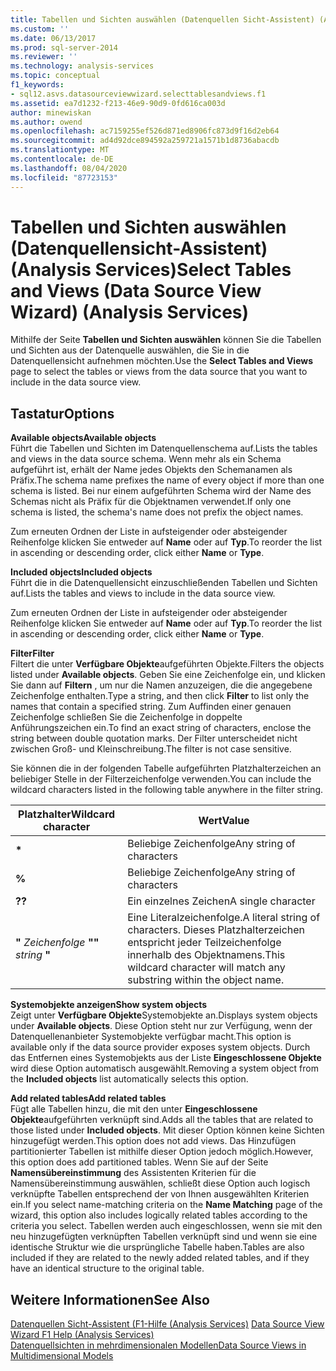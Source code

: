 ```yaml
---
title: Tabellen und Sichten auswählen (Datenquellen Sicht-Assistent) (Analysis Services) | Microsoft-Dokumentation
ms.custom: ''
ms.date: 06/13/2017
ms.prod: sql-server-2014
ms.reviewer: ''
ms.technology: analysis-services
ms.topic: conceptual
f1_keywords:
- sql12.asvs.datasourceviewwizard.selecttablesandviews.f1
ms.assetid: ea7d1232-f213-46e9-90d9-0fd616ca003d
author: minewiskan
ms.author: owend
ms.openlocfilehash: ac7159255ef526d871ed8906fc873d9f16d2eb64
ms.sourcegitcommit: ad4d92dce894592a259721a1571b1d8736abacdb
ms.translationtype: MT
ms.contentlocale: de-DE
ms.lasthandoff: 08/04/2020
ms.locfileid: "87723153"
---
```

# <a name="select-tables-and-views-data-source-view-wizard-analysis-services"></a><span data-ttu-id="8ad55-102">Tabellen und Sichten auswählen (Datenquellensicht-Assistent) (Analysis Services)</span><span class="sxs-lookup"><span data-stu-id="8ad55-102">Select Tables and Views (Data Source View Wizard) (Analysis Services)</span></span>
  <span data-ttu-id="8ad55-103">Mithilfe der Seite **Tabellen und Sichten auswählen** können Sie die Tabellen und Sichten aus der Datenquelle auswählen, die Sie in die Datenquellensicht aufnehmen möchten.</span><span class="sxs-lookup"><span data-stu-id="8ad55-103">Use the **Select Tables and Views** page to select the tables or views from the data source that you want to include in the data source view.</span></span>  
  
## <a name="options"></a><span data-ttu-id="8ad55-104">Tastatur</span><span class="sxs-lookup"><span data-stu-id="8ad55-104">Options</span></span>  
 <span data-ttu-id="8ad55-105">**Available objects**</span><span class="sxs-lookup"><span data-stu-id="8ad55-105">**Available objects**</span></span>  
 <span data-ttu-id="8ad55-106">Führt die Tabellen und Sichten im Datenquellenschema auf.</span><span class="sxs-lookup"><span data-stu-id="8ad55-106">Lists the tables and views in the data source schema.</span></span> <span data-ttu-id="8ad55-107">Wenn mehr als ein Schema aufgeführt ist, erhält der Name jedes Objekts den Schemanamen als Präfix.</span><span class="sxs-lookup"><span data-stu-id="8ad55-107">The schema name prefixes the name of every object if more than one schema is listed.</span></span> <span data-ttu-id="8ad55-108">Bei nur einem aufgeführten Schema wird der Name des Schemas nicht als Präfix für die Objektnamen verwendet.</span><span class="sxs-lookup"><span data-stu-id="8ad55-108">If only one schema is listed, the schema's name does not prefix the object names.</span></span>  
  
 <span data-ttu-id="8ad55-109">Zum erneuten Ordnen der Liste in aufsteigender oder absteigender Reihenfolge klicken Sie entweder auf **Name** oder auf **Typ**.</span><span class="sxs-lookup"><span data-stu-id="8ad55-109">To reorder the list in ascending or descending order, click either **Name** or **Type**.</span></span>  
  
 <span data-ttu-id="8ad55-110">**Included objects**</span><span class="sxs-lookup"><span data-stu-id="8ad55-110">**Included objects**</span></span>  
 <span data-ttu-id="8ad55-111">Führt die in die Datenquellensicht einzuschließenden Tabellen und Sichten auf.</span><span class="sxs-lookup"><span data-stu-id="8ad55-111">Lists the tables and views to include in the data source view.</span></span>  
  
 <span data-ttu-id="8ad55-112">Zum erneuten Ordnen der Liste in aufsteigender oder absteigender Reihenfolge klicken Sie entweder auf **Name** oder auf **Typ**.</span><span class="sxs-lookup"><span data-stu-id="8ad55-112">To reorder the list in ascending or descending order, click either **Name** or **Type**.</span></span>  
  
 <span data-ttu-id="8ad55-113">**Filter**</span><span class="sxs-lookup"><span data-stu-id="8ad55-113">**Filter**</span></span>  
 <span data-ttu-id="8ad55-114">Filtert die unter **Verfügbare Objekte**aufgeführten Objekte.</span><span class="sxs-lookup"><span data-stu-id="8ad55-114">Filters the objects listed under **Available objects**.</span></span> <span data-ttu-id="8ad55-115">Geben Sie eine Zeichenfolge ein, und klicken Sie dann auf **Filtern** , um nur die Namen anzuzeigen, die die angegebene Zeichenfolge enthalten.</span><span class="sxs-lookup"><span data-stu-id="8ad55-115">Type a string, and then click **Filter** to list only the names that contain a specified string.</span></span> <span data-ttu-id="8ad55-116">Zum Auffinden einer genauen Zeichenfolge schließen Sie die Zeichenfolge in doppelte Anführungszeichen ein.</span><span class="sxs-lookup"><span data-stu-id="8ad55-116">To find an exact string of characters, enclose the string between double quotation marks.</span></span> <span data-ttu-id="8ad55-117">Der Filter unterscheidet nicht zwischen Groß- und Kleinschreibung.</span><span class="sxs-lookup"><span data-stu-id="8ad55-117">The filter is not case sensitive.</span></span>  
  
 <span data-ttu-id="8ad55-118">Sie können die in der folgenden Tabelle aufgeführten Platzhalterzeichen an beliebiger Stelle in der Filterzeichenfolge verwenden.</span><span class="sxs-lookup"><span data-stu-id="8ad55-118">You can include the wildcard characters listed in the following table anywhere in the filter string.</span></span>  
  
|<span data-ttu-id="8ad55-119">Platzhalter</span><span class="sxs-lookup"><span data-stu-id="8ad55-119">Wildcard character</span></span>|<span data-ttu-id="8ad55-120">Wert</span><span class="sxs-lookup"><span data-stu-id="8ad55-120">Value</span></span>|  
|------------------------|-----------|  
|**\***|<span data-ttu-id="8ad55-121">Beliebige Zeichenfolge</span><span class="sxs-lookup"><span data-stu-id="8ad55-121">Any string of characters</span></span>|  
|**%**|<span data-ttu-id="8ad55-122">Beliebige Zeichenfolge</span><span class="sxs-lookup"><span data-stu-id="8ad55-122">Any string of characters</span></span>|  
|<span data-ttu-id="8ad55-123">**?**</span><span class="sxs-lookup"><span data-stu-id="8ad55-123">**?**</span></span>|<span data-ttu-id="8ad55-124">Ein einzelnes Zeichen</span><span class="sxs-lookup"><span data-stu-id="8ad55-124">A single character</span></span>|  
|<span data-ttu-id="8ad55-125">**"** *Zeichenfolge* **"**</span><span class="sxs-lookup"><span data-stu-id="8ad55-125">**"** *string* **"**</span></span>|<span data-ttu-id="8ad55-126">Eine Literalzeichenfolge.</span><span class="sxs-lookup"><span data-stu-id="8ad55-126">A literal string of characters.</span></span> <span data-ttu-id="8ad55-127">Dieses Platzhalterzeichen entspricht jeder Teilzeichenfolge innerhalb des Objektnamens.</span><span class="sxs-lookup"><span data-stu-id="8ad55-127">This wildcard character will match any substring within the object name.</span></span>|  
  
 <span data-ttu-id="8ad55-128">**Systemobjekte anzeigen**</span><span class="sxs-lookup"><span data-stu-id="8ad55-128">**Show system objects**</span></span>  
 <span data-ttu-id="8ad55-129">Zeigt unter **Verfügbare Objekte**Systemobjekte an.</span><span class="sxs-lookup"><span data-stu-id="8ad55-129">Displays system objects under **Available objects**.</span></span> <span data-ttu-id="8ad55-130">Diese Option steht nur zur Verfügung, wenn der Datenquellenanbieter Systemobjekte verfügbar macht.</span><span class="sxs-lookup"><span data-stu-id="8ad55-130">This option is available only if the data source provider exposes system objects.</span></span> <span data-ttu-id="8ad55-131">Durch das Entfernen eines Systemobjekts aus der Liste **Eingeschlossene Objekte** wird diese Option automatisch ausgewählt.</span><span class="sxs-lookup"><span data-stu-id="8ad55-131">Removing a system object from the **Included objects** list automatically selects this option.</span></span>  
  
 <span data-ttu-id="8ad55-132">**Add related tables**</span><span class="sxs-lookup"><span data-stu-id="8ad55-132">**Add related tables**</span></span>  
 <span data-ttu-id="8ad55-133">Fügt alle Tabellen hinzu, die mit den unter **Eingeschlossene Objekte**aufgeführten verknüpft sind.</span><span class="sxs-lookup"><span data-stu-id="8ad55-133">Adds all the tables that are related to those listed under **Included objects**.</span></span> <span data-ttu-id="8ad55-134">Mit dieser Option können keine Sichten hinzugefügt werden.</span><span class="sxs-lookup"><span data-stu-id="8ad55-134">This option does not add views.</span></span> <span data-ttu-id="8ad55-135">Das Hinzufügen partitionierter Tabellen ist mithilfe dieser Option jedoch möglich.</span><span class="sxs-lookup"><span data-stu-id="8ad55-135">However, this option does add partitioned tables.</span></span> <span data-ttu-id="8ad55-136">Wenn Sie auf der Seite **Namensübereinstimmung** des Assistenten Kriterien für die Namensübereinstimmung auswählen, schließt diese Option auch logisch verknüpfte Tabellen entsprechend der von Ihnen ausgewählten Kriterien ein.</span><span class="sxs-lookup"><span data-stu-id="8ad55-136">If you select name-matching criteria on the **Name Matching** page of the wizard, this option also includes logically related tables according to the criteria you select.</span></span> <span data-ttu-id="8ad55-137">Tabellen werden auch eingeschlossen, wenn sie mit den neu hinzugefügten verknüpften Tabellen verknüpft sind und wenn sie eine identische Struktur wie die ursprüngliche Tabelle haben.</span><span class="sxs-lookup"><span data-stu-id="8ad55-137">Tables are also included if they are related to the newly added related tables, and if they have an identical structure to the original table.</span></span>  
  
## <a name="see-also"></a><span data-ttu-id="8ad55-138">Weitere Informationen</span><span class="sxs-lookup"><span data-stu-id="8ad55-138">See Also</span></span>  
 <span data-ttu-id="8ad55-139">[Datenquellen Sicht-Assistent (F1-Hilfe &#40;Analysis Services&#41;](data-source-view-wizard-f1-help-analysis-services.md) </span><span class="sxs-lookup"><span data-stu-id="8ad55-139">[Data Source View Wizard F1 Help &#40;Analysis Services&#41;](data-source-view-wizard-f1-help-analysis-services.md) </span></span>  
 [<span data-ttu-id="8ad55-140">Datenquellsichten in mehrdimensionalen Modellen</span><span class="sxs-lookup"><span data-stu-id="8ad55-140">Data Source Views in Multidimensional Models</span></span>](multidimensional-models/data-source-views-in-multidimensional-models.md)  
  
  
